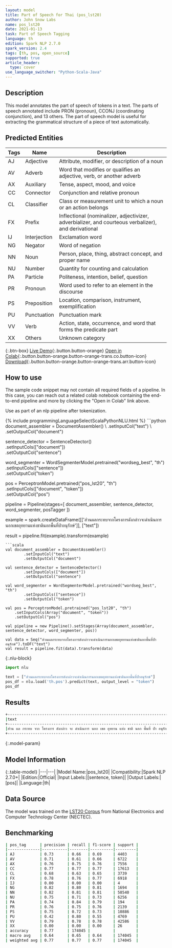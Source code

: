 ```yaml
---
layout: model
title: Part of Speech for Thai (pos_lst20)
author: John Snow Labs
name: pos_lst20
date: 2021-01-13
task: Part of Speech Tagging
language: th
edition: Spark NLP 2.7.0
spark_version: 2.4
tags: [th, pos, open_source]
supported: true
article_header:
  type: cover
use_language_switcher: "Python-Scala-Java"
---
```


## Description

This model annotates the part of speech of tokens in a text. The parts of speech annotated include PRON (pronoun), CCONJ (coordinating conjunction), and 13 others. The part of speech model is useful for extracting the grammatical structure of a piece of text automatically.

## Predicted Entities

| Tags | Name          | Description                                                                                           |
|------|---------------|-------------------------------------------------------------------------------------------------------|
| AJ   | Adjective     | Attribute, modifier, or description of a noun                                                         |
| AV   | Adverb        | Word that modifies or qualifies an adjective, verb, or another adverb                                 |
| AX   | Auxiliary     | Tense, aspect, mood, and voice                                                                        |
| CC   | Connector     | Conjunction and relative pronoun                                                                      |
| CL   | Classifier    | Class or measurement unit to which a noun or an action belongs                                        |
| FX   | Prefix        | Inflectional (nominalizer, adjectivizer, adverbializer, and courteous   verbalizer), and derivational |
| IJ   | Interjection  | Exclamation word                                                                                      |
| NG   | Negator       | Word of negation                                                                                      |
| NN   | Noun          | Person, place, thing, abstract concept, and proper name                                               |
| NU   | Number        | Quantity for counting and calculation                                                                 |
| PA   | Particle      | Politeness, intention, belief, question                                                               |
| PR   | Pronoun       | Word used to refer to an element in the discourse                                                     |
| PS   | Preposition   | Location, comparison, instrument, exemplification                                                     |
| PU   | Punctuation   | Punctuation mark                                                                                      |
| VV   | Verb          | Action, state, occurrence, and word that forms the predicate part                                     |
| XX   | Others        | Unknown category                                                                                      |

{:.btn-box}
[Live Demo](https://demo.johnsnowlabs.com/public/GRAMMAR_EN/){:.button.button-orange}
[Open in Colab](https://colab.research.google.com/github/JohnSnowLabs/spark-nlp-workshop/blob/master/tutorials/streamlit_notebooks/GRAMMAR_EN.ipynb){:.button.button-orange.button-orange-trans.co.button-icon}
[Download](https://s3.amazonaws.com/auxdata.johnsnowlabs.com/public/models/pos_lst20_th_2.7.0_2.4_1610545897750.zip){:.button.button-orange.button-orange-trans.arr.button-icon}

## How to use

The sample code snippet may not contain all required fields of a pipeline. In this case, you can reach out a related colab notebook containing the end-to-end pipeline and more by clicking the "Open in Colab" link above.


Use as part of an nlp pipeline after tokenization.

<div class="tabs-box" markdown="1">
{% include programmingLanguageSelectScalaPythonNLU.html %}
```python
document_assembler = DocumentAssembler() \
    .setInputCol("text") \
    .setOutputCol("document")
    
sentence_detector = SentenceDetector()\
    .setInputCols(["document"])\
    .setOutputCol("sentence")
    
word_segmenter = WordSegmenterModel.pretrained("wordseg_best", "th")\
        .setInputCols(["sentence"])\
        .setOutputCol("token")
        
pos = PerceptronModel.pretrained("pos_lst20", "th") \
    .setInputCols(["document", "token"]) \
    .setOutputCol("pos")

pipeline = Pipeline(stages=[
        document_assembler,
        sentence_detector,
        word_segmenter,
        posTagger
    ])

example = spark.createDataFrame([['ส่วนผลกระทบจากโครงการดังกล่าวจะดำเนินการนอกเขตอุทยานแห่งชาตินอกพื้นที่ป่าอนุรักษ์']], ["text"])

result = pipeline.fit(example).transform(example)
```
```scala
val document_assembler = DocumentAssembler()
        .setInputCol("text")
        .setOutputCol("document")
        
val sentence_detector = SentenceDetector()
        .setInputCols(["document"])
        .setOutputCol("sentence")
        
val word_segmenter = WordSegmenterModel.pretrained("wordseg_best", "th")
        .setInputCols(["sentence"])
        .setOutputCol("token")
        
val pos = PerceptronModel.pretrained("pos_lst20", "th")
    .setInputCols(Array("document", "token"))
    .setOutputCol("pos")

val pipeline = new Pipeline().setStages(Array(document_assembler, sentence_detector, word_segmenter, pos))

val data = Seq("ส่วนผลกระทบจากโครงการดังกล่าวจะดำเนินการนอกเขตอุทยานแห่งชาตินอกพื้นที่ป่าอนุรักษ์").toDF("text")
val result = pipeline.fit(data).transform(data)
```

{:.nlu-block}
```python
import nlu

text = ["ส่วนผลกระทบจากโครงการดังกล่าวจะดำเนินการนอกเขตอุทยานแห่งชาตินอกพื้นที่ป่าอนุรักษ์"]
pos_df = nlu.load('th.pos').predict(text, output_level = "token")
pos_df
```

</div>

## Results

```bash
+-------------------------------------------------------------------------------------------------+--------------------------------------------------------------------+
|text                                                                                             |result                                                              |
+-------------------------------------------------------------------------------------------------+--------------------------------------------------------------------+
|ส่วน ผล กระทบ จาก โครงการ ดังกล่าว จะ ดำเนินการ นอก เขต อุทยาน แห่ง ชาติ นอก พื้นที่ ป่า อนุรักษ์|[CC, NN, VV, PS, NN, AJ, AX, VV, PS, NN, NN, PS, NN, PS, NN, NN, VV]|
+-------------------------------------------------------------------------------------------------+--------------------------------------------------------------------+
```

{:.model-param}
## Model Information

{:.table-model}
|---|---|
|Model Name:|pos_lst20|
|Compatibility:|Spark NLP 2.7.0+|
|Edition:|Official|
|Input Labels:|[sentence, token]|
|Output Labels:|[pos]|
|Language:|th|

## Data Source

The model was trained on the [LST20 Corpus](https://aiat.or.th/lst20-corpus/) from National Electronics and Computer Technology Center (NECTEC).

## Benchmarking

```bash
| pos_tag      | precision | recall | f1-score | support |
|--------------|-----------|--------|----------|---------|
| AJ           | 0.73      | 0.66   | 0.69     | 4403    |
| AV           | 0.71      | 0.61   | 0.66     | 6722    |
| AX           | 0.76      | 0.75   | 0.76     | 7556    |
| CC           | 0.77      | 0.77   | 0.77     | 17613   |
| CL           | 0.68      | 0.63   | 0.65     | 3739    |
| FX           | 0.78      | 0.76   | 0.77     | 6918    |
| IJ           | 0.00      | 0.00   | 0.00     | 4       |
| NG           | 0.82      | 0.80   | 0.81     | 1694    |
| NN           | 0.82      | 0.81   | 0.81     | 58540   |
| NU           | 0.75      | 0.71   | 0.73     | 6256    |
| PA           | 0.74      | 0.84   | 0.79     | 194     |
| PR           | 0.76      | 0.75   | 0.76     | 2139    |
| PS           | 0.75      | 0.72   | 0.73     | 10886   |
| PU           | 0.42      | 0.80   | 0.55     | 4769    |
| VV           | 0.79      | 0.78   | 0.78     | 42586   |
| XX           | 0.00      | 0.00   | 0.00     | 26      |
| accuracy     | 0.77      | 174045 |          |         |
| macro avg    | 0.64      | 0.65   | 0.64     | 174045  |
| weighted avg | 0.77      | 0.77   | 0.77     | 174045  |
```

